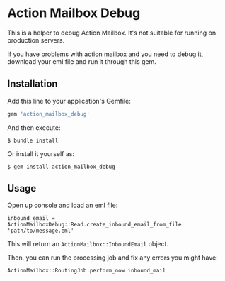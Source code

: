# Action Mailbox Debug

This is a helper to debug Action Mailbox. It's not suitable for running on production servers.

If you have problems with action mailbox and you need to debug it, download your eml file and run it through this gem.

## Installation

Add this line to your application's Gemfile:

```ruby
gem 'action_mailbox_debug'
```

And then execute:

    $ bundle install

Or install it yourself as:

    $ gem install action_mailbox_debug

## Usage

Open up console and load an eml file:

```
inbound_email = ActionMailboxDebug::Read.create_inbound_email_from_file 'path/to/message.eml'
```

This will return an `ActionMailbox::InboundEmail` object.

Then, you can run the processing job and fix any errors you might have:

```
ActionMailbox::RoutingJob.perform_now inbound_mail
```
